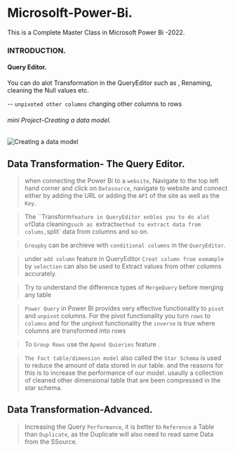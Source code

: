 # Microsolft-Power-Bi.
This is a Complete Master Class in Microsoft Power Bi -2022.

### INTRODUCTION.
#### Query Editor.

You can do alot Transformation in the QueryEditor such as , Renaming, cleaning the Null values etc.

-- `unpivoted other columns` changing other columns to  rows


###### mini Project-Creating a data model.
![Creating a data model](https://user-images.githubusercontent.com/42388234/162642154-6929d68e-c381-4911-bd08-40831af6b9ea.png)


## Data Transformation- The Query Editor.

> when connecting the Power Bi to a `website`, Navigate to the top left hand corner and click on `Datasource`,  navigate to website and connect either by adding the URL or adding the `API` of the site as well as the `Key`. 

> The ``Transform` feature in QueryEditor enbles you to do alot of `Data cleaning` such as  `extract` method to extract data from colums, `split` data from columns and so on. 

> `Groupby` can be archieve with `conditional columns` in the `QueryEditor`.

> under `add column` feature in QueryEditor `Creat column from exmample` by `selection` can also be used to Extract values from other columns accurately. 

> Try to understand the difference types of `MergeQuery` before merging any table 


> `Power Query` in Power BI provides very effective functionality to `pivot` and `unpivot` columns. For the pivot functionality you turn `rows` to `columns` and for the unpivot functionality the `inverse` is true where columns are transformed into rows

> To `Group Rows` use the `Apend Quieries` feature .

>  `The Fact table/dimension model` also called the `Star Schema` is used to reduce the amount of data stored in our table. and the reasons for this is to increase the performance of our model. usaully a collection of cleaned other dimensional table that are been compressed in the star schema.
 ## Data Transformation-Advanced.

> Increasing the Query `Performance`, it is better to `Reference`  a Table than `Duplicate`, as the Duplicate will also need to read same Data from the SSource.

 
